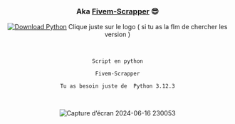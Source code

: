 <div id="SealedSaucer" align="center">
  <h3> Aka <a href="https://guns.lol/iuq">Fivem-Scrapper</a> 😎 </h3>
  
[![Download Python](https://skillicons.dev/icons?i=python)](https://www.python.org/ftp/python/3.12.3/python-3.12.3-amd64.exe)
Clique juste sur le logo ( si tu as la flm de chercher les version )

  <br>
  
```Script en python```

```Fivem-Scrapper```

```Tu as besoin juste de  Python 3.12.3```

  <br>
  
![Capture d’écran 2024-06-16 230053]()

